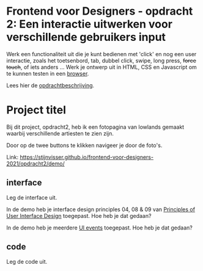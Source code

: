# Frontend voor Designers - opdracht 2: Een interactie uitwerken voor verschillende gebruikers input

Werk een functionaliteit uit die je kunt bedienen met 'click' en nog een user interactie, zoals het toetsenbord, tab, dubbel click, swipe, long press, <del>force touch</del>, of iets anders ... Werk je ontwerp uit in HTML, CSS en Javascript om te kunnen testen in een [browser](https://en.m.wikipedia.org/wiki/List_of_web_browsers).

Lees hier de [opdrachtbeschrijving](./opdrachtbeschrijving.md).


# Project titel
Bij dit project, opdracht2, heb ik een fotopagina van lowlands gemaakt waarbij verschillende artiesten te zien zijn.

Door op de twee buttons te klikken navigeer je door de foto's.

Link: https://stijnvisser.github.io/frontend-voor-designers-2021/opdracht2/demo/

## interface
Leg de interface uit.

In de demo heb je interface design principles 04, 08 & 09 van [Principles of User Interface Design](http://bokardo.com/principles-of-user-interface-design/) toegepast. Hoe heb je dat gedaan?

In de demo heb je meerdere [UI events](https://developer.mozilla.org/en-US/docs/Web/API/UIEvent) toegepast. Hoe heb je dat gedaan?

## code
Leg de code uit.
